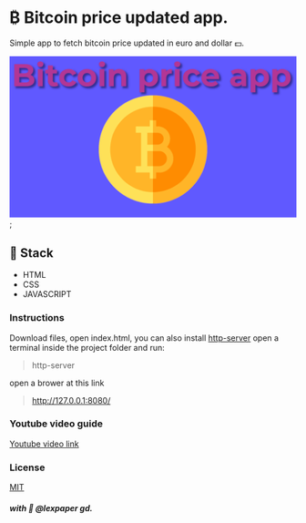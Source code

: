 # ₿ Bitcoin price updated app.

Simple app to fetch bitcoin price updated in euro and dollar 💵.

![most used word](/img/front.png);

## 🥞 Stack
* HTML
* CSS
* JAVASCRIPT

### Instructions
Download files, open index.html, you can also
install [http-server](https://www.npmjs.com/package/http-server) 
open a terminal inside the project folder
and run:
> http-server

open a brower at this link

> http://127.0.0.1:8080/


### Youtube video guide
[Youtube video link](https://youtu.be/4oie81q-IGI)

### License
[MIT](https://choosealicense.com/licenses/mit/)

##### with 💜 @lexpaper gd.